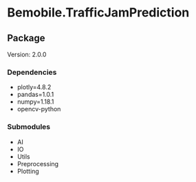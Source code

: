 # Bemobile.TrafficJamPrediction

## Package

Version: 2.0.0

### Dependencies

- plotly=4.8.2
- pandas=1.0.1
- numpy=1.18.1
- opencv-python

### Submodules

- AI
- IO
- Utils
- Preprocessing
- Plotting